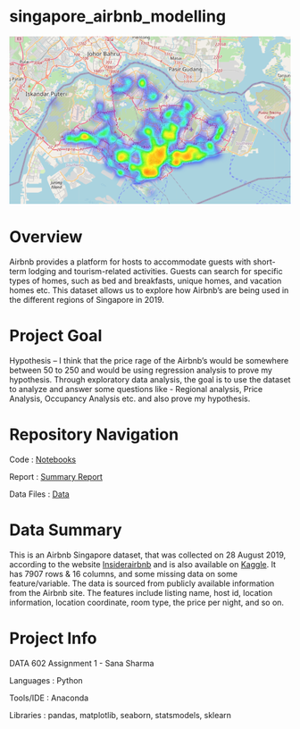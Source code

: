 # singapore_airbnb_modelling
![Singapore](https://github.com/sanashar/singapore_airbnb_modelling/blob/main/heat_map.png)

# Overview 
Airbnb provides a platform for hosts to accommodate guests with short-term lodging and tourism-related activities. Guests can search for specific types of homes, such as bed and breakfasts, unique homes, and vacation homes etc. This dataset allows us to explore how Airbnb’s are being used in the different regions of Singapore in 2019. 
# Project Goal
Hypothesis – I think that the price rage of the Airbnb’s would be somewhere between 50 to 250 and would be using regression analysis to prove my hypothesis. Through exploratory data analysis, the goal is to use the dataset to analyze and answer some questions like - Regional analysis, Price Analysis, Occupancy Analysis etc. and also prove my hypothesis.
# Repository Navigation
Code               : [Notebooks](https://github.com/sanashar/singapore_airbnb_modelling/tree/main/Notebooks)

Report       : [Summary Report](https://github.com/sanashar/singapore_airbnb_modelling/tree/main/Summary%20Report)

Data Files       : [Data](https://github.com/sanashar/singapore_airbnb_modelling/tree/main/Data)


# Data Summary
This is an Airbnb Singapore dataset, that was collected on 28 August 2019, according to the website [Insiderairbnb](http://insideairbnb.com/get-the-data.html) and is also available on [Kaggle](https://www.kaggle.com/jojoker/singapore-airbnb). It has 7907 rows & 16 columns, and some missing data on some feature/variable. The data is sourced from publicly available information from the Airbnb site. The features include listing name, host id, location information, location coordinate, room type, the price per night, and so on.


# Project Info
DATA 602 Assignment 1 - Sana Sharma

Languages    : Python

Tools/IDE    : Anaconda

Libraries    : pandas, matplotlib, seaborn, statsmodels, sklearn
